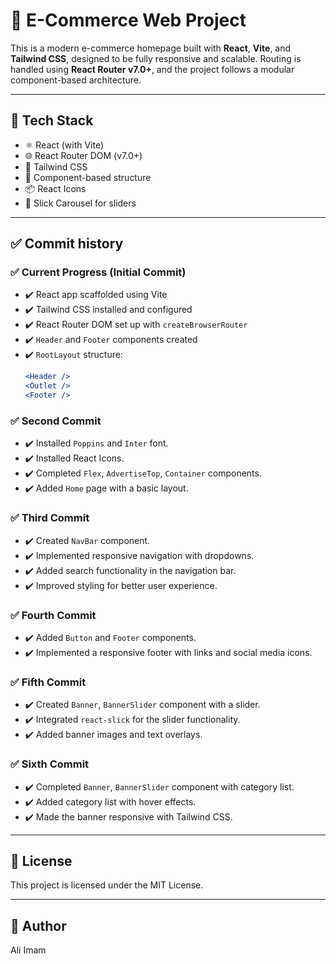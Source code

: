 # 🛒 E-Commerce Web Project

This is a modern e-commerce homepage built with **React**, **Vite**, and **Tailwind CSS**, designed to be fully responsive and scalable. Routing is handled using **React Router v7.0+**, and the project follows a modular component-based architecture.

---

## 🚀 Tech Stack

- ⚛️ React (with Vite)
- 🌐 React Router DOM (v7.0+)
- 🎨 Tailwind CSS
- 📁 Component-based structure
- 📦 React Icons
- 📸 Slick Carousel for sliders

---

## ✅ Commit history

### ✅ Current Progress (Initial Commit)

- ✔️ React app scaffolded using Vite
- ✔️ Tailwind CSS installed and configured
- ✔️ React Router DOM set up with `createBrowserRouter`
- ✔️ `Header` and `Footer` components created
- ✔️ `RootLayout` structure:
  ```jsx
  <Header />
  <Outlet />
  <Footer />
  ```

### ✅ Second Commit

- ✔️ Installed `Poppins` and `Inter` font.
- ✔️ Installed React Icons.
- ✔️ Completed `Flex`, `AdvertiseTop`, `Container` components.
- ✔️ Added `Home` page with a basic layout.

### ✅ Third Commit

- ✔️ Created `NavBar` component.
- ✔️ Implemented responsive navigation with dropdowns.
- ✔️ Added search functionality in the navigation bar.
- ✔️ Improved styling for better user experience.

### ✅ Fourth Commit

- ✔️ Added `Button` and `Footer` components.
- ✔️ Implemented a responsive footer with links and social media icons.

### ✅ Fifth Commit

- ✔️ Created `Banner`, `BannerSlider` component with a slider.
- ✔️ Integrated `react-slick` for the slider functionality.
- ✔️ Added banner images and text overlays.

### ✅ Sixth Commit

- ✔️ Completed `Banner`, `BannerSlider` component with category list.
- ✔️ Added category list with hover effects.
- ✔️ Made the banner responsive with Tailwind CSS.

---

## 📄 License

This project is licensed under the MIT License.

---

## 💼 Author

Ali Imam
